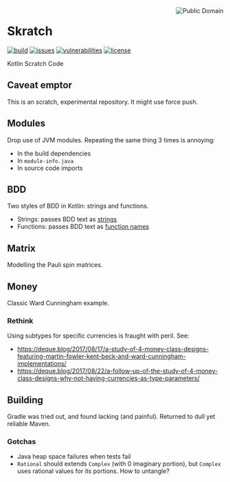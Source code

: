 <a href="LICENSE.md">
<img src="https://unlicense.org/pd-icon.png" alt="Public Domain" align="right"/>
</a>

# Skratch

[![build](https://github.com/binkley/skratch/workflows/build/badge.svg)](https://github.com/binkley/skratch/actions)
[![issues](https://img.shields.io/github/issues/binkley/skratch.svg)](https://github.com/binkley/skratch/issues/)
[![vulnerabilities](https://snyk.io/test/github/binkley/skratch/badge.svg)](https://snyk.io/test/github/binkley/skratch)
[![license](https://img.shields.io/badge/license-Public%20Domain-blue.svg)](http://unlicense.org/)

Kotlin Scratch Code

## Caveat emptor

This is an scratch, experimental repository.  It might use force push.

## Modules

Drop use of JVM modules. Repeating the same thing 3 times is annoying:

- In the build dependencies
- In `module-info.java`
- In source code imports

## BDD

Two styles of BDD in Kotlin: strings and functions.

- Strings: passes BDD text
  as [strings](src/main/kotlin/hm/binkley/skratch/bdd/strings)
- Functions: passes BDD text
  as [function names](src/main/kotlin/hm/binkley/skratch/bdd/funcs)

## Matrix

Modelling the Pauli spin matrices.

## Money

Classic Ward Cunningham example.

### Rethink

Using subtypes for specific currencies is fraught with peril. See:

- https://deque.blog/2017/08/17/a-study-of-4-money-class-designs-featuring-martin-fowler-kent-beck-and-ward-cunningham-implementations/
- https://deque.blog/2017/08/22/a-follow-up-of-the-study-of-4-money-class-designs-why-not-having-currencies-as-type-parameters/

## Building

Gradle was tried out, and found lacking (and painful). Returned to dull yet
reliable Maven.

### Gotchas

* Java heap space failures when tests fail
* `Rational` should extends `Complex` (with 0 imaginary portion), but
  `Complex` uses rational values for its portions. How to untangle? 
